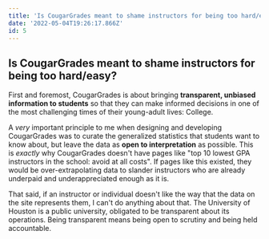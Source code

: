 ```yaml
---
title: 'Is CougarGrades meant to shame instructors for being too hard/easy?'
date: '2022-05-04T19:26:17.866Z'
id: 5
---
```


## Is CougarGrades meant to shame instructors for being too hard/easy?

First and foremost, CougarGrades is about bringing **transparent, unbiased information to students** so that they 
can make informed decisions in one of the most challenging times of their young-adult lives: College.

A *very* important principle to me when designing and developing CougarGrades was to curate the generalized 
statistics that students want to know about, but leave the data as **open to interpretation** as possible.
This is *exactly* why CougarGrades doesn't have pages like "top 10 lowest GPA instructors 
in the school: avoid at all costs". If pages like this existed, they would be over-extrapolating 
data to slander instructors who are already underpaid and underappreciated enough as it is.


That said, if an instructor or individual doesn't like the way that the data on the site represents them, I can't do anything about that.
The University of Houston is a public university, obligated to be transparent about its operations. Being transparent means being open to scrutiny and being held accountable.
